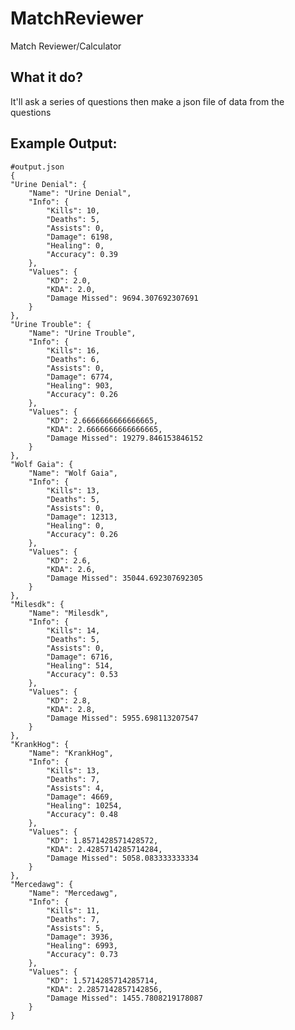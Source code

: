 # MatchReviewer
 Match Reviewer/Calculator

What it do?
--
It'll ask a series of questions then make a json file of data from the questions

Example Output:
--
    #output.json
    {
    "Urine Denial": {
        "Name": "Urine Denial",
        "Info": {
            "Kills": 10,
            "Deaths": 5,
            "Assists": 0,
            "Damage": 6198,
            "Healing": 0,
            "Accuracy": 0.39
        },
        "Values": {
            "KD": 2.0,
            "KDA": 2.0,
            "Damage Missed": 9694.307692307691
        }
    },
    "Urine Trouble": {
        "Name": "Urine Trouble",
        "Info": {
            "Kills": 16,
            "Deaths": 6,
            "Assists": 0,
            "Damage": 6774,
            "Healing": 903,
            "Accuracy": 0.26
        },
        "Values": {
            "KD": 2.6666666666666665,
            "KDA": 2.6666666666666665,
            "Damage Missed": 19279.846153846152
        }
    },
    "Wolf Gaia": {
        "Name": "Wolf Gaia",
        "Info": {
            "Kills": 13,
            "Deaths": 5,
            "Assists": 0,
            "Damage": 12313,
            "Healing": 0,
            "Accuracy": 0.26
        },
        "Values": {
            "KD": 2.6,
            "KDA": 2.6,
            "Damage Missed": 35044.692307692305
        }
    },
    "Milesdk": {
        "Name": "Milesdk",
        "Info": {
            "Kills": 14,
            "Deaths": 5,
            "Assists": 0,
            "Damage": 6716,
            "Healing": 514,
            "Accuracy": 0.53
        },
        "Values": {
            "KD": 2.8,
            "KDA": 2.8,
            "Damage Missed": 5955.698113207547
        }
    },
    "KrankHog": {
        "Name": "KrankHog",
        "Info": {
            "Kills": 13,
            "Deaths": 7,
            "Assists": 4,
            "Damage": 4669,
            "Healing": 10254,
            "Accuracy": 0.48
        },
        "Values": {
            "KD": 1.8571428571428572,
            "KDA": 2.4285714285714284,
            "Damage Missed": 5058.083333333334
        }
    },
    "Mercedawg": {
        "Name": "Mercedawg",
        "Info": {
            "Kills": 11,
            "Deaths": 7,
            "Assists": 5,
            "Damage": 3936,
            "Healing": 6993,
            "Accuracy": 0.73
        },
        "Values": {
            "KD": 1.5714285714285714,
            "KDA": 2.2857142857142856,
            "Damage Missed": 1455.7808219178087
        }
    }
